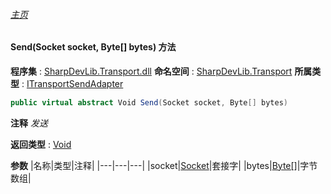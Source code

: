 ###### [主页](./Index.md "主页")
#### Send(Socket socket, Byte[] bytes) 方法
**程序集** : [SharpDevLib.Transport.dll](./SharpDevLib.Transport.assembly.md "SharpDevLib.Transport.dll")
**命名空间** : [SharpDevLib.Transport](./SharpDevLib.Transport.namespace.md "SharpDevLib.Transport")
**所属类型** : [ITransportSendAdapter](./SharpDevLib.Transport.ITransportSendAdapter.md "ITransportSendAdapter")
``` csharp
public virtual abstract Void Send(Socket socket, Byte[] bytes)
```
**注释**
*发送*

**返回类型** : [Void](https://learn.microsoft.com/en-us/dotnet/api/system.void "Void")

**参数**
|名称|类型|注释|
|---|---|---|
|socket|[Socket](https://learn.microsoft.com/en-us/dotnet/api/system.net.sockets.socket "Socket")|套接字|
|bytes|[Byte\[\]](https://learn.microsoft.com/en-us/dotnet/api/system.byte[] "Byte\[\]")|字节数组|

